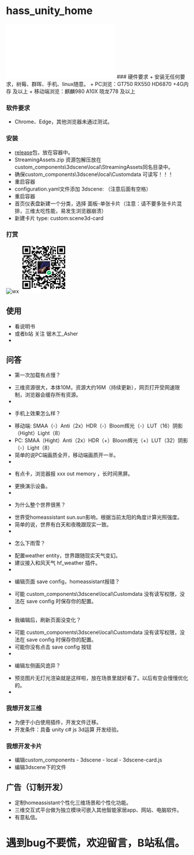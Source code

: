 # hass_unity_home
<iframe src="//player.bilibili.com/player.html?aid=299475993&bvid=BV1pF41157wK&cid=731431313&page=1" scrolling="no" border="0" frameborder="no" framespacing="0" allowfullscreen="true"> </iframe>
### 硬件要求
+ 安装无任何要求，树莓、群晖、手机、linux随意。
+ PC浏览：GT750   RX550   HD6870  +4G内存 及以上
+ 移动端浏览：麒麟980 A10X 晓龙778  及以上

### 软件要求
+ Chrome、Edge，其他浏览器未通过测试。
### 安装
+ [release](https://github.com/FrostZhang/hass_unity_home/releases)包，放在容器中。
+ StreamingAssets.zip 资源包解压放在custom_components\3dscene\local\StreamingAssets同名目录中。
+ 确保custom_components\3dscene\local\Customdata 可读写！！！
+ 重启容器
+ configuration.yaml文件添加 3dscene: （注意后面有空格）
+ 重启容器
+ 首页仪表盘新建一个分类，选择 面板-单张卡片（注意：请不要多张卡片混排，三维太吃性能，易发生浏览器崩溃）
+ 新建卡片 type: custom:scene3d-card

### 打赏
![wx](http://cdn.asherlink.top/wxskm.jpg) ![wx](/Other/wxskm.jpg)

## 使用
+ 看说明书
+ 或者b站 关注 锯木工_Asher 
+ 
## 问答
+ 第一次加载有点慢？
- 三维资源很大，本体10M，资源大约16M（持续更新），网页打开受网速限制，浏览器会缓存所有资源。
-
+ 手机上效果怎么样？
- 移动端: SMAA（-）Anti（2x）HDR（-）Bloom辉光（-）LUT（16）阴影（Hight）Light（8）
- PC: SMAA（Hight）Anti（2x）HDR（+）Bloom辉光（+）LUT（32）阴影（-）Light（8）
- 简单的说PC端画质全开，移动端画质开一半。
-
+ 有点卡，浏览器报 xxx out memory ，长时间黑屏。
- 更换演示设备。
-
+ 为什么整个世界很黑？
- 世界受homeassistant sun.sun影响，根据当前太阳的角度计算光照强度。
- 简单的说，世界有白天和夜晚跟现实一致。
-
+ 怎么下雨雪？
- 配置weather entity，世界跟随现实天气变幻。
- 建议接入和风天气 hf_weather 插件。
-
+ 编辑页面 save config，homeassistant报错？
- 可能 custom_components\3dscene\local\Customdata 没有读写权限，没法在 save config 时保存你的配置。
-
+ 我编辑后，刷新页面没变化？
- 可能 custom_components\3dscene\local\Customdata 没有读写权限，没法在 save config 时保存你的配置。
- 可能你没有点击 save config 按钮
-
+ 编辑左侧画风诡异？
- 预览图片无灯光渲染就是这样啦，放在场景里就好看了。以后有空会慢慢优化的。
-
### 我想开发三维
+ 为便于小白使用插件，开发文件迁移。
+ 开发条件：具备 unity c# js 3d运算 开发经验。

### 我想开发卡片
+ 编辑custom_components - 3dscene - local - 3dscene-card.js
+ 编辑3dscene下的文件

## 广告（订制开发）
+ 定制homeassistant个性化三维场景和个性化功能。
+ 三维交互式平台做为独立模块可嵌入其他智能家居app、网站、电脑软件。
+ 有意私信。
# 遇到bug不要慌，欢迎留言，B站私信。
